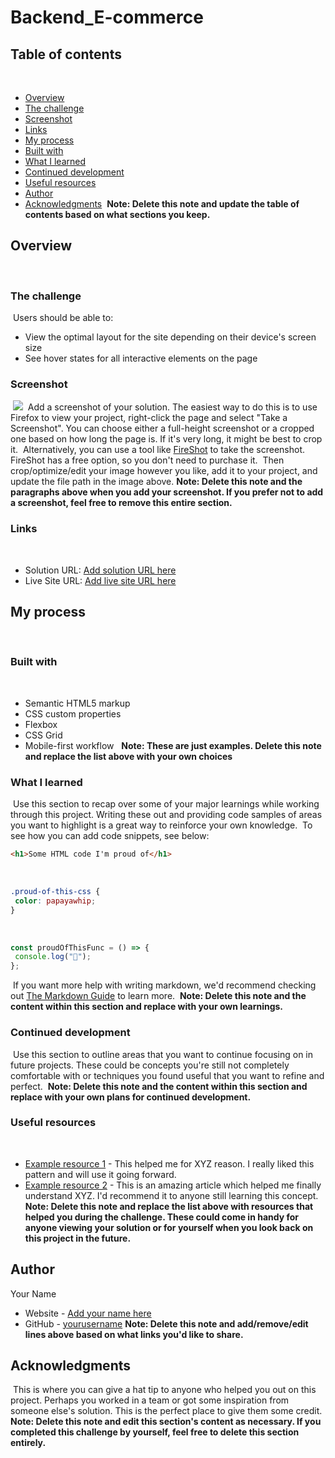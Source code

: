 # Backend_E-commerce

## Table of contents
​
- [Overview](#overview)
 - [The challenge](#the-challenge)
 - [Screenshot](#screenshot)
 - [Links](#links)
- [My process](#my-process)
 - [Built with](#built-with)
 - [What I learned](#what-i-learned)
 - [Continued development](#continued-development)
 - [Useful resources](#useful-resources)
- [Author](#author)
- [Acknowledgments](#acknowledgments)
​
**Note: Delete this note and update the table of contents based on what sections you keep.**
​
## Overview
​
### The challenge
​
Users should be able to:
​
- View the optimal layout for the site depending on their device's screen size
- See hover states for all interactive elements on the page
​
### Screenshot
​
![](./screenshot.jpg)
​
Add a screenshot of your solution. The easiest way to do this is to use Firefox to view your project, right-click the page and select "Take a Screenshot". You can choose either a full-height screenshot or a cropped one based on how long the page is. If it's very long, it might be best to crop it.
​
Alternatively, you can use a tool like [FireShot](https://getfireshot.com/) to take the screenshot. FireShot has a free option, so you don't need to purchase it.
​
Then crop/optimize/edit your image however you like, add it to your project, and update the file path in the image above.
​
**Note: Delete this note and the paragraphs above when you add your screenshot. If you prefer not to add a screenshot, feel free to remove this entire section.**
​
### Links
​
- Solution URL: [Add solution URL here](https://your-solution-url.com)
- Live Site URL: [Add live site URL here](https://your-live-site-url.com)
​
## My process
​
### Built with
​
- Semantic HTML5 markup
- CSS custom properties
- Flexbox
- CSS Grid
- Mobile-first workflow
​
​
**Note: These are just examples. Delete this note and replace the list above with your own choices**
​
### What I learned
​
Use this section to recap over some of your major learnings while working through this project. Writing these out and providing code samples of areas you want to highlight is a great way to reinforce your own knowledge.
​
To see how you can add code snippets, see below:
​
```html
<h1>Some HTML code I'm proud of</h1>
```
​
```css
.proud-of-this-css {
 color: papayawhip;
}
```
​
```js
const proudOfThisFunc = () => {
 console.log("🎉");
};
```
​
If you want more help with writing markdown, we'd recommend checking out [The Markdown Guide](https://www.markdownguide.org/) to learn more.
​
**Note: Delete this note and the content within this section and replace with your own learnings.**
​
### Continued development
​
Use this section to outline areas that you want to continue focusing on in future projects. These could be concepts you're still not completely comfortable with or techniques you found useful that you want to refine and perfect.
​
**Note: Delete this note and the content within this section and replace with your own plans for continued development.**
​
### Useful resources
​
- [Example resource 1](https://www.example.com) - This helped me for XYZ reason. I really liked this pattern and will use it going forward.
- [Example resource 2](https://www.example.com) - This is an amazing article which helped me finally understand XYZ. I'd recommend it to anyone still learning this concept.
​
**Note: Delete this note and replace the list above with resources that helped you during the challenge. These could come in handy for anyone viewing your solution or for yourself when you look back on this project in the future.**
​
## Author
 Your Name
- Website - [Add your name here](https://www.your-site.com)
- GitHub - [yourusername](https://github.com/yourusername)
​
**Note: Delete this note and add/remove/edit lines above based on what links you'd like to share.**
​
## Acknowledgments
​
This is where you can give a hat tip to anyone who helped you out on this project. Perhaps you worked in a team or got some inspiration from someone else's solution. This is the perfect place to give them some credit.
​
**Note: Delete this note and edit this section's content as necessary. If you completed this challenge by yourself, feel free to delete this section entirely.**

